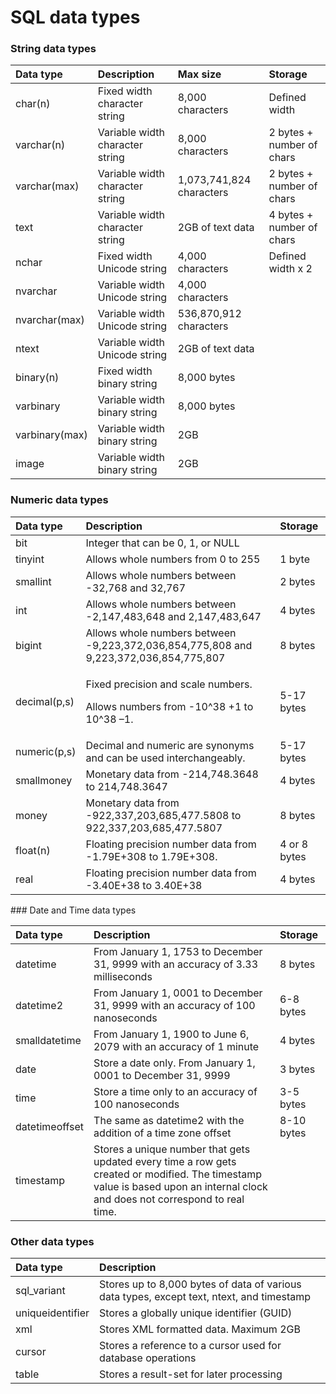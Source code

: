 # SQL data types

### String data types

| Data type | Description | Max size | Storage |
| :--- | :--- | :--- | :--- |
| char\(n\) | Fixed width character string | 8,000 characters | Defined width |
| varchar\(n\) | Variable width character string | 8,000 characters | 2 bytes + number of chars |
| varchar\(max\) | Variable width character string | 1,073,741,824 characters | 2 bytes + number of chars |
| text | Variable width character string | 2GB of text data | 4 bytes + number of chars |
| nchar | Fixed width Unicode string | 4,000 characters | Defined width x 2 |
| nvarchar | Variable width Unicode string | 4,000 characters |  |
| nvarchar\(max\) | Variable width Unicode string | 536,870,912 characters |  |
| ntext | Variable width Unicode string | 2GB of text data |  |
| binary\(n\) | Fixed width binary string | 8,000 bytes |  |
| varbinary | Variable width binary string | 8,000 bytes |  |
| varbinary\(max\) | Variable width binary string | 2GB |  |
| image | Variable width binary string | 2GB |  |

### Numeric data types

<table>
  <thead>
    <tr>
      <th style="text-align:left">Data type</th>
      <th style="text-align:left">Description</th>
      <th style="text-align:left">Storage</th>
    </tr>
  </thead>
  <tbody>
    <tr>
      <td style="text-align:left">bit</td>
      <td style="text-align:left">Integer that can be 0, 1, or NULL</td>
      <td style="text-align:left"></td>
    </tr>
    <tr>
      <td style="text-align:left">tinyint</td>
      <td style="text-align:left">Allows whole numbers from 0 to 255</td>
      <td style="text-align:left">1 byte</td>
    </tr>
    <tr>
      <td style="text-align:left">smallint</td>
      <td style="text-align:left">Allows whole numbers between -32,768 and 32,767</td>
      <td style="text-align:left">2 bytes</td>
    </tr>
    <tr>
      <td style="text-align:left">int</td>
      <td style="text-align:left">Allows whole numbers between -2,147,483,648 and 2,147,483,647</td>
      <td
      style="text-align:left">4 bytes</td>
    </tr>
    <tr>
      <td style="text-align:left">bigint</td>
      <td style="text-align:left">Allows whole numbers between -9,223,372,036,854,775,808 and 9,223,372,036,854,775,807</td>
      <td
      style="text-align:left">8 bytes</td>
    </tr>
    <tr>
      <td style="text-align:left">decimal(p,s)</td>
      <td style="text-align:left">
        <p>Fixed precision and scale numbers.</p>
        <p>Allows numbers from -10^38 +1 to 10^38 &#x2013;1.</p>
      </td>
      <td style="text-align:left">5-17 bytes</td>
    </tr>
    <tr>
      <td style="text-align:left">numeric(p,s)</td>
      <td style="text-align:left">Decimal and numeric are synonyms and can be used interchangeably.</td>
      <td
      style="text-align:left">5-17 bytes</td>
    </tr>
    <tr>
      <td style="text-align:left">smallmoney</td>
      <td style="text-align:left">Monetary data from -214,748.3648 to 214,748.3647</td>
      <td style="text-align:left">4 bytes</td>
    </tr>
    <tr>
      <td style="text-align:left">money</td>
      <td style="text-align:left">Monetary data from -922,337,203,685,477.5808 to 922,337,203,685,477.5807</td>
      <td
      style="text-align:left">8 bytes</td>
    </tr>
    <tr>
      <td style="text-align:left">float(n)</td>
      <td style="text-align:left">Floating precision number data from -1.79E+308 to 1.79E+308.</td>
      <td style="text-align:left">4 or 8 bytes</td>
    </tr>
    <tr>
      <td style="text-align:left">real</td>
      <td style="text-align:left">Floating precision number data from -3.40E+38 to 3.40E+38</td>
      <td style="text-align:left">4 bytes</td>
    </tr>
  </tbody>
</table>### Date and Time data types

| Data type | Description | Storage |
| :--- | :--- | :--- |
| datetime | From January 1, 1753 to December 31, 9999 with an accuracy of 3.33 milliseconds | 8 bytes |
| datetime2 | From January 1, 0001 to December 31, 9999 with an accuracy of 100 nanoseconds | 6-8 bytes |
| smalldatetime | From January 1, 1900 to June 6, 2079 with an accuracy of 1 minute | 4 bytes |
| date | Store a date only. From January 1, 0001 to December 31, 9999 | 3 bytes |
| time | Store a time only to an accuracy of 100 nanoseconds | 3-5 bytes |
| datetimeoffset | The same as datetime2 with the addition of a time zone offset | 8-10 bytes |
| timestamp | Stores a unique number that gets updated every time a row gets created or modified. The timestamp value is based upon an internal clock and does not correspond to real time. |  |

### Other data types

| Data type | Description |
| :--- | :--- |
| sql\_variant | Stores up to 8,000 bytes of data of various data types, except text, ntext, and timestamp |
| uniqueidentifier | Stores a globally unique identifier \(GUID\) |
| xml | Stores XML formatted data. Maximum 2GB |
| cursor | Stores a reference to a cursor used for database operations |
| table | Stores a result-set for later processing |

